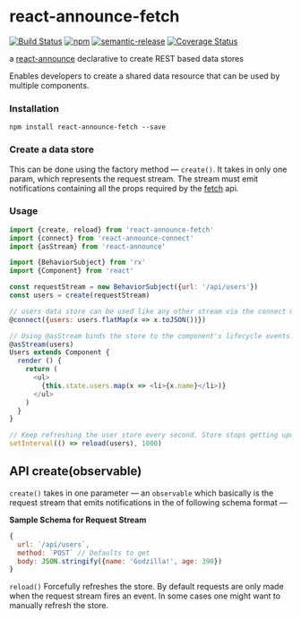 # react-announce-fetch
[![Build Status](https://travis-ci.org/tusharmath/react-announce-fetch.svg?branch=master)](https://travis-ci.org/tusharmath/react-announce-fetch) [![npm](https://img.shields.io/npm/v/react-announce-fetch.svg)]() [![semantic-release](https://img.shields.io/badge/%20%20%F0%9F%93%A6%F0%9F%9A%80-semantic--release-e10079.svg)](https://github.com/semantic-release/semantic-release)
[![Coverage Status](https://coveralls.io/repos/github/tusharmath/react-announce-fetch/badge.svg?branch=master)](https://coveralls.io/github/tusharmath/react-announce-fetch?branch=master)

a [react-announce](https://github.com/tusharmath/react-announce) declarative to create REST based data stores

Enables developers to create a shared data resource that can be used by multiple components.

### Installation
```
npm install react-announce-fetch --save
```

### Create a data store
This can be done using the factory method — `create()`. It takes in only one param, which represents the request stream. The stream must emit notifications containing all the props required by the [fetch](https://github.com/github/fetch) api.


### Usage

```javascript
import {create, reload} from 'react-announce-fetch'
import {connect} from 'react-announce-connect'
import {asStream} from 'react-announce'

import {BehaviorSubject} from 'rx'
import {Component} from 'react'

const requestStream = new BehaviorSubject({url: '/api/users'})
const users = create(requestStream)

// users data store can be used like any other stream via the connect module
@connect({users: users.flatMap(x => x.toJSON())})

// Using @asStream binds the store to the component's lifecycle events.  
@asStream(users)
Users extends Component {
  render () {
    return (
      <ul>
        {this.state.users.map(x => <li>{x.name}</li>)}
      </ul>
    )    
  }
}

// Keep refreshing the user store every second. Store stops getting updated automatically when the component Users unmounts.
setInterval(() => reload(users), 1000)


```

## API create(observable)
`create()` takes in one parameter — an `observable` which basically is the request stream that emits notifications in the of following schema format —

**Sample Schema for Request Stream**
```javascript
{
  url: `/api/users`,
  method: `POST` // Defaults to get
  body: JSON.stringify({name: 'Godzilla!', age: 390})
}
```
`reload()` Forcefully refreshes the store. By default requests are only made when the request stream fires an event. In some cases one might want to manually refresh the store.
